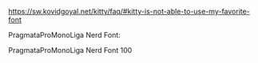 https://sw.kovidgoyal.net/kitty/faq/#kitty-is-not-able-to-use-my-favorite-font

PragmataProMonoLiga Nerd Font:

 <match target="scan">
     <test name="family">
         <string>PragmataProMonoLiga Nerd Font</string>
     </test>
     <edit name="spacing">
         <int>100</int>
     </edit>
 </match>
